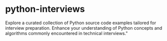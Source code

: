 # python-interviews
Explore a curated collection of Python source code examples tailored for interview preparation. Enhance your understanding of Python concepts and algorithms commonly encountered in technical interviews."
